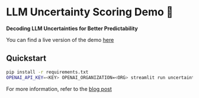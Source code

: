 # LLM Uncertainty Scoring Demo 🔎

**Decoding LLM Uncertainties for Better Predictability**

You can find a live version of the demo [here](https://uncertainty.demos.watchful.io/)

## Quickstart

```bash
pip install -r requirements.txt
OPENAI_API_KEY=<KEY> OPENAI_ORGANIZATION=<ORG> streamlit run uncertainty.py
```

For more information, refer to the [blog post](https://www.watchful.io/blog/decoding-llm-uncertainties-for-better-predictability)
